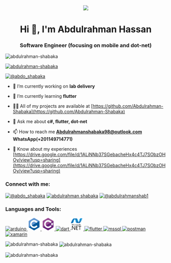 
<div id="header" align="center">
  <img src="https://media.giphy.com/media/fvx95jkua5th3YeThr/giphy.gif" width="200"/>
</div>





<h1 align="center">Hi 👋, I'm Abdulrahman Hassan</h1>
<h3 align="center">Software Engineer (focusing on mobile and dot-net)</h3>

<p align="left"> <img src="https://komarev.com/ghpvc/?username=abdulrahman-shabaka&label=Profile%20views&color=0e75b6&style=flat" alt="abdulrahman-shabaka" /> </p>

<p align="left"> <a href="https://github.com/ryo-ma/github-profile-trophy"><img src="https://github-profile-trophy.vercel.app/?username=abdulrahman-shabaka" alt="abdulrahman-shabaka" /></a> </p>

<p align="left"> <a href="https://twitter.com/@abdo_shabaka" target="blank"><img src="https://img.shields.io/twitter/follow/@abdo_shabaka?logo=twitter&style=for-the-badge" alt="@abdo_shabaka" /></a> </p>

- 🔭 I’m currently working on **lab delivery**

- 🌱 I’m currently learning **flutter**

- 👨‍💻 All of my projects are available at [https://github.com/Abdulrahman-Shabaka](https://github.com/Abdulrahman-Shabaka)

- 💬 Ask me about **c#, flutter, dot-net**

- 📫 How to reach me **Abdulrahmanshabaka98@outlook.com WhatsApp(+201149714771)**

- 📄 Know about my experiences [https://drive.google.com/file/d/1ALiNNb37SGebacheHx4c4TJ7SObzOHOy/view?usp=sharing](https://drive.google.com/file/d/1ALiNNb37SGebacheHx4c4TJ7SObzOHOy/view?usp=sharing)

<h3 align="left">Connect with me:</h3>
<p align="left">
<a href="https://twitter.com/@abdo_shabaka" target="blank"><img align="center" src="https://raw.githubusercontent.com/rahuldkjain/github-profile-readme-generator/master/src/images/icons/Social/twitter.svg" alt="@abdo_shabaka" height="30" width="40" /></a>
<a href="https://linkedin.com/in/abdulrahman shabaka" target="blank"><img align="center" src="https://raw.githubusercontent.com/rahuldkjain/github-profile-readme-generator/master/src/images/icons/Social/linked-in-alt.svg" alt="abdulrahman shabaka" height="30" width="40" /></a>
<a href="https://www.hackerearth.com/@abdulrahmanshab1" target="blank"><img align="center" src="https://raw.githubusercontent.com/rahuldkjain/github-profile-readme-generator/master/src/images/icons/Social/hackerearth.svg" alt="@abdulrahmanshab1" height="30" width="40" /></a>
</p>

<h3 align="left">Languages and Tools:</h3>
<p align="left"> <a href="https://www.arduino.cc/" target="_blank" rel="noreferrer"> <img src="https://cdn.worldvectorlogo.com/logos/arduino-1.svg" alt="arduino" width="40" height="40"/> </a> <a href="https://www.cprogramming.com/" target="_blank" rel="noreferrer"> <img src="https://raw.githubusercontent.com/devicons/devicon/master/icons/c/c-original.svg" alt="c" width="40" height="40"/> </a> <a href="https://www.w3schools.com/cs/" target="_blank" rel="noreferrer"> <img src="https://raw.githubusercontent.com/devicons/devicon/master/icons/csharp/csharp-original.svg" alt="csharp" width="40" height="40"/> </a> <a href="https://dart.dev" target="_blank" rel="noreferrer"> <img src="https://www.vectorlogo.zone/logos/dartlang/dartlang-icon.svg" alt="dart" width="40" height="40"/> </a> <a href="https://dotnet.microsoft.com/" target="_blank" rel="noreferrer"> <img src="https://raw.githubusercontent.com/devicons/devicon/master/icons/dot-net/dot-net-original-wordmark.svg" alt="dotnet" width="40" height="40"/> </a> <a href="https://flutter.dev" target="_blank" rel="noreferrer"> <img src="https://www.vectorlogo.zone/logos/flutterio/flutterio-icon.svg" alt="flutter" width="40" height="40"/> </a> <a href="https://www.microsoft.com/en-us/sql-server" target="_blank" rel="noreferrer"> <img src="https://www.svgrepo.com/show/303229/microsoft-sql-server-logo.svg" alt="mssql" width="40" height="40"/> </a> <a href="https://postman.com" target="_blank" rel="noreferrer"> <img src="https://www.vectorlogo.zone/logos/getpostman/getpostman-icon.svg" alt="postman" width="40" height="40"/> </a> <a href="https://dotnet.microsoft.com/apps/xamarin" target="_blank" rel="noreferrer"> <img src="https://raw.githubusercontent.com/detain/svg-logos/780f25886640cef088af994181646db2f6b1a3f8/svg/xamarin.svg" alt="xamarin" width="40" height="40"/> </a> </p>

<p><img align="left" src="https://github-readme-stats.vercel.app/api/top-langs?username=abdulrahman-shabaka&show_icons=true&locale=en&layout=compact" alt="abdulrahman-shabaka" /></p>

<p>&nbsp;<img align="center" src="https://github-readme-stats.vercel.app/api?username=abdulrahman-shabaka&show_icons=true&locale=en" alt="abdulrahman-shabaka" /></p>

<p><img align="center" src="https://github-readme-streak-stats.herokuapp.com/?user=abdulrahman-shabaka&" alt="abdulrahman-shabaka" /></p>

